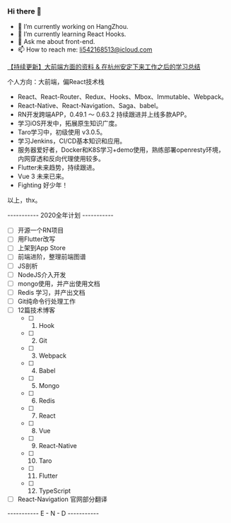 ### Hi there 👋

- 🔭 I’m currently working on HangZhou.
- 🌱 I’m currently learning React Hooks.
- 💬 Ask me about front-end.
- 📫 How to reach me: li542168513@icloud.com


[【持续更新】大前端方面的资料 & 在杭州安定下来工作之后的学习总结](https://github.com/maxlxq/interview)

个人方向：大前端，偏React技术栈
- React、React-Router、Redux、Hooks、Mbox、Immutable、Webpack。
- React-Native、React-Navigation、Saga、babel。
- RN开发跨端APP，0.49.1 ～ 0.63.2 持续跟进并上线多款APP。
- 学习iOS开发中，拓展原生知识广度。
- Taro学习中，初级使用 v3.0.5。
- 学习Jenkins，CI/CD基本知识和应用。
- 服务器爱好者，Docker和K8S学习+demo使用，熟练部署openresty环境，内网穿透和反向代理使用较多。
- Flutter未来趋势，持续跟进。
- Vue 3 未来已来。
- Fighting 好少年！

以上，thx。

----------- 2020全年计划 -----------

- [ ] 开源一个RN项目
- [ ] 用Flutter改写
- [ ] 上架到App Store
- [ ] 前端进阶，整理前端图谱
- [ ] JS剖析
- [ ] NodeJS介入开发
- [ ] mongo使用，并产出使用文档
- [ ] Redis 学习，并产出文档
- [ ] Git纯命令行处理工作
- [ ] 12篇技术博客
  - [ ] 1. Hook
  - [ ] 2. Git
  - [ ] 3. Webpack
  - [ ] 4. Babel
  - [ ] 5. Mongo
  - [ ] 6. Redis
  - [ ] 7. React
  - [ ] 8. Vue
  - [ ] 9. React-Native
  - [ ] 10. Taro
  - [ ] 11. Flutter
  - [ ] 12. TypeScript
- [ ] React-Navigation 官网部分翻译

-----------  E - N - D  -----------

<!--
**maxlxq/maxlxq** is a ✨ _special_ ✨ repository because its `README.md` (this file) appears on your GitHub profile.

Here are some ideas to get you started:

- 🔭 I’m currently working on ...
- 🌱 I’m currently learning ...
- 👯 I’m looking to collaborate on ...
- 🤔 I’m looking for help with ...
- 💬 Ask me about ...
- 📫 How to reach me: ...
- 😄 Pronouns: ...
- ⚡ Fun fact: ...
-->
